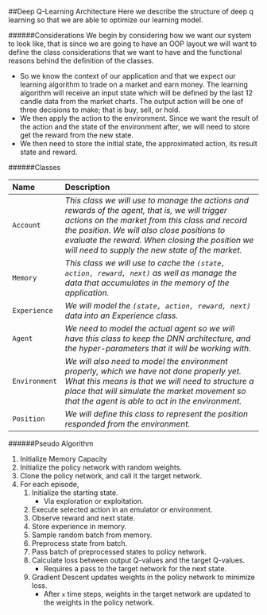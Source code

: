##Deep Q-Learning Architecture
Here we describe the structure of deep q learning so that we are able to optimize our learning model.

######Considerations
We begin by considering how we want our system to look like, that is since we are going to have an OOP
layout we will want to define the class considerations that we want to have and the functional reasons
behind the definition of the classes.
* So we know the context of our application and that we expect our learning algorithm to trade on a
  market and earn money. The learning algorithm will receive an input state which will be defined by
  the last 12 candle data from the market charts. The output action will be one of three decisions to
  make; that is buy, sell, or hold.
* We then apply the action to the environment. Since we want the result of the action and the state
  of the environment after, we will need to store get the reward from the new state.
* We then need to store the initial state, the approximated action, its result state and reward.

######Classes

|Name|Description|
|:-----|:-------|
|```Account```|*This class we will use to manage the actions and rewards of the agent, that is, we will trigger actions on the market from this class and record the position. We will also close positions to evaluate the reward. When closing the position we will need to supply the new state of the market.*|
|```Memory```|*This class we will use to cache the ```(state, action, reward, next)``` as well as manage the data that accumulates in the memory of the application.*|
|```Experience```|*We will model the ```(state, action, reward, next)``` data into an Experience class.*|
|```Agent```|*We need to model the actual agent so we will have this class to keep the DNN architecture, and the hyper-parameters that it will be working with.*|
|```Environment```|*We will also need to model the environment properly, which we have not done properly yet. What this means is that we will need to structure a place that will simulate the market movement so that the agent is able to act in the environment.*|
|```Position```|*We will define this class to represent the position responded from the environment.*|

######Pseudo Algorithm
1. Initialize Memory Capacity
2. Initialize the policy network with random weights.
3. Clone the policy network, and call it the target network.
4. For each episode,
    1.  Initialize the starting state.
        *   Via exploration or exploitation.
    2.  Execute selected action in an emulator or environment.
    3.  Observe reward and next state.
    4.  Store experience in memory.
    5.  Sample random batch from memory.
    6.  Preprocess state from batch.
    7.  Pass batch of preprocessed states to policy network.
    8.  Calculate loss between output Q-values and the target Q-values.
        *   Requires a pass to the target network for the next state.
    9. Gradient Descent updates weights in the policy network to minimize loss.
        *   After ```x``` time steps, weights in the target network are updated to the weights in the
        policy network.